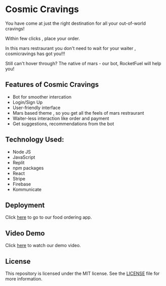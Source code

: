 # Cosmic Cravings

You have come at just the right destination for all your out-of-world cravings!

Within few clicks , place your order.

In this mars restraurant you don't need to wait for your waiter , cosmicravings has got you!!!


Still can't hover through? The native of mars - our bot, RocketFuel will help you!

## Features of Cosmic Cravings
- Bot for smoother intercation
- Login/Sign Up 
- User-friendly interface
- Mars based theme , so you get all the feels of mars restraurant
- Waiter-less interaction like order and payment
- Get suggestions, recommendations from the bot

## Technology Used:
- Node JS 
- JavaScript 
- Replit 
- npm packages
- React
- Stripe
- Firebase
- Kommunicate



## Deployment
Click [here](https://hack-codedynamos-1.shimjim7.repl.co) to go to our food ordering app.


## Video Demo
Click [here](https://www.loom.com/share/1c09fa4ed389423b8b0002cb38c0c137) to watch our demo video.

## License
This repository is licensed under the MIT license. See the [LICENSE](https://github.com/aishvi-g/hack-codedynamos/blob/main/LICENSE) file for more information.
